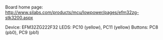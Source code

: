 Board home page: http://www.silabs.com/products/mcu/lowpower/pages/efm32zg-stk3200.aspx

Device: EFM32ZG222F32
LEDS: PC10 (yellow), PC11 (yellow)
Buttons: PC8 (pb0), PC9 (pb1)
